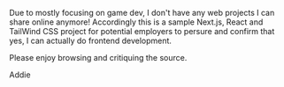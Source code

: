 Due to mostly focusing on game dev, I don't have any web projects I can share online anymore! Accordingly this is a sample Next.js, React and TailWind CSS project for potential employers to persure and confirm that yes, I can actually do frontend development.

Please enjoy browsing and critiquing the source.

Addie